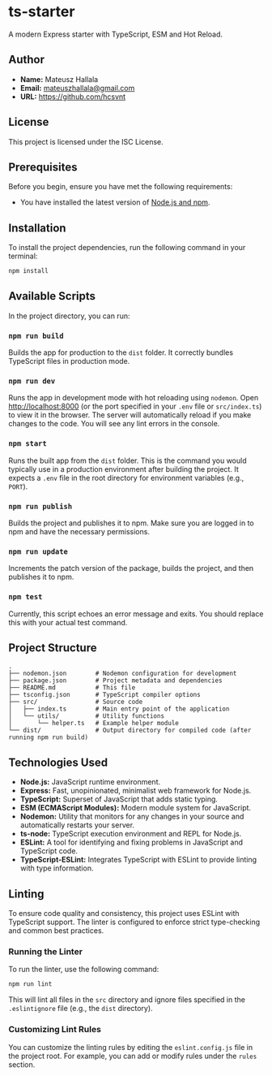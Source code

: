 # ts-starter

A modern Express starter with TypeScript, ESM and Hot Reload.

## Author

- **Name:** Mateusz Hallala
- **Email:** mateuszhallala@gmail.com
- **URL:** https://github.com/hcsvnt

## License

This project is licensed under the ISC License.

## Prerequisites

Before you begin, ensure you have met the following requirements:
* You have installed the latest version of [Node.js and npm](https://nodejs.org/en/download/).

## Installation

To install the project dependencies, run the following command in your terminal:

```bash
npm install
```

## Available Scripts

In the project directory, you can run:

### `npm run build`

Builds the app for production to the `dist` folder.
It correctly bundles TypeScript files in production mode.

### `npm run dev`

Runs the app in development mode with hot reloading using `nodemon`.
Open [http://localhost:8000](http://localhost:8000) (or the port specified in your `.env` file or `src/index.ts`) to view it in the browser.
The server will automatically reload if you make changes to the code.
You will see any lint errors in the console.

### `npm start`

Runs the built app from the `dist` folder.
This is the command you would typically use in a production environment after building the project.
It expects a `.env` file in the root directory for environment variables (e.g., `PORT`).

### `npm run publish`

Builds the project and publishes it to npm. Make sure you are logged in to npm and have the necessary permissions.

### `npm run update`

Increments the patch version of the package, builds the project, and then publishes it to npm.

### `npm test`

Currently, this script echoes an error message and exits. You should replace this with your actual test command.

## Project Structure

```
.
├── nodemon.json        # Nodemon configuration for development
├── package.json        # Project metadata and dependencies
├── README.md           # This file
├── tsconfig.json       # TypeScript compiler options
├── src/                # Source code
│   ├── index.ts        # Main entry point of the application
│   └── utils/          # Utility functions
│       └── helper.ts   # Example helper module
└── dist/               # Output directory for compiled code (after running npm run build)
```

## Technologies Used

*   **Node.js:** JavaScript runtime environment.
*   **Express:** Fast, unopinionated, minimalist web framework for Node.js.
*   **TypeScript:** Superset of JavaScript that adds static typing.
*   **ESM (ECMAScript Modules):** Modern module system for JavaScript.
*   **Nodemon:** Utility that monitors for any changes in your source and automatically restarts your server.
*   **ts-node:** TypeScript execution environment and REPL for Node.js.
*   **ESLint:** A tool for identifying and fixing problems in JavaScript and TypeScript code.
*   **TypeScript-ESLint:** Integrates TypeScript with ESLint to provide linting with type information.

## Linting

To ensure code quality and consistency, this project uses ESLint with TypeScript support. The linter is configured to enforce strict type-checking and common best practices.

### Running the Linter

To run the linter, use the following command:

```bash
npm run lint
```

This will lint all files in the `src` directory and ignore files specified in the `.eslintignore` file (e.g., the `dist` directory).

### Customizing Lint Rules

You can customize the linting rules by editing the `eslint.config.js` file in the project root. For example, you can add or modify rules under the `rules` section.
